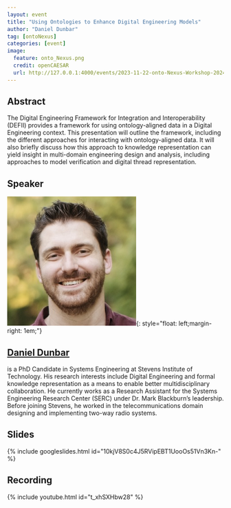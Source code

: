 ```yaml
---
layout: event
title: "Using Ontologies to Enhance Digital Engineering Models"
author: "Daniel Dunbar"
tag: [ontoNexus]
categories: [event]
image:
  feature: onto_Nexus.png
  credit: openCAESAR
  url: http://127.0.0.1:4000/events/2023-11-22-onto-Nexus-Workshop-2024
---
```


## Abstract

The Digital Engineering Framework for Integration and Interoperability (DEFII) provides a framework for using ontology-aligned data in a Digital Engineering context. This presentation will outline the framework, including the different approaches for interacting with ontology-aligned data. It will also briefly discuss how this approach to knowledge representation can yield insight in multi-domain engineering design and analysis, including approaches to model verification and digital thread representation.

## Speaker

![Daniel Dunbar](img/Dunbar.jpg){: style="float: left;margin-right: 1em;"}

<h2><a href="mailto:ddunbar1@stevens.edu">Daniel Dunbar</a></h2> is a PhD Candidate in Systems Engineering at Stevens Institute of Technology. His research interests include Digital Engineering and formal knowledge representation as a means to enable better multidisciplinary collaboration. He currently works as a Research Assistant for the Systems Engineering Research Center (SERC) under Dr. Mark Blackburn’s leadership. Before joining Stevens, he worked in the telecommunications domain designing and implementing two-way radio systems.

## Slides

{% include googleslides.html id="10kjV8S0c4J5RVipEBT1UooOs51Vn3Kn-" %}

## Recording

{% include youtube.html id="t_xhSXHbw28" %}